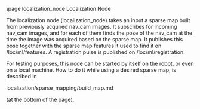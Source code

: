 \page localization_node Localization Node

The localization node (localization_node) takes an input a sparse map built from previously acquired nav_cam images. It subscribes for incoming nav_cam images, and for each of them finds the pose of the nav_cam at the time the image was acquired based on the sparse map. It publishes this pose together with the sparse map features it used to find it on /loc/ml/features. A registration pulse is published on /loc/ml/registration.

For testing purposes, this node can be started by itself on the robot, or even on a local machine. How to do it while using a desired sparse map, is described in  

  localization/sparse_mapping/build_map.md

(at the bottom of the page).